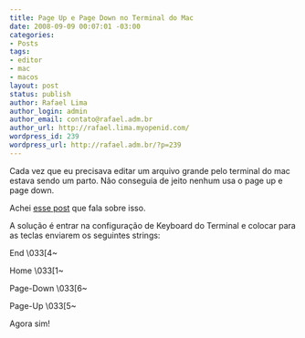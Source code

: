 ```yaml
---
title: Page Up e Page Down no Terminal do Mac
date: 2008-09-09 00:07:01 -03:00
categories:
- Posts
tags:
- editor
- mac
- macos
layout: post
status: publish
author: Rafael Lima
author_login: admin
author_email: contato@rafael.adm.br
author_url: http://rafael.lima.myopenid.com/
wordpress_id: 239
wordpress_url: http://rafael.adm.br/?p=239
---
```


Cada vez que eu precisava editar um arquivo grande pelo terminal do mac estava sendo um parto. N&atilde;o conseguia de jeito nenhum usa o page up e page down.

Achei <a href="http://fdiv.net/2007/05/12/keybindings-in-macosx-terminal-app/">esse post</a> que fala sobre isso.

A solu&ccedil;&atilde;o &eacute; entrar na configura&ccedil;&atilde;o de Keyboard do Terminal e colocar para as teclas enviarem os seguintes strings:

End
\033[4~

Home
\033[1~

Page-Down 
\033[6~

Page-Up 
\033[5~

Agora sim!
